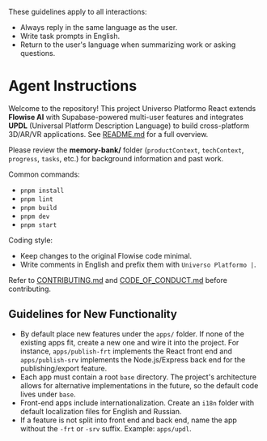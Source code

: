 These guidelines apply to all interactions:
- Always reply in the same language as the user.
- Write task prompts in English.
- Return to the user's language when summarizing work or asking questions.

# Agent Instructions

Welcome to the repository! This project Universo Platformo React extends **Flowise AI** with Supabase-powered multi-user features and integrates **UPDL** (Universal Platform Description Language) to build cross-platform 3D/AR/VR applications. See [README.md](README.md) for a full overview.

Please review the **memory-bank/** folder (`productContext`, `techContext`, `progress`, `tasks`, etc.) for background information and past work.

Common commands:

- `pnpm install`
- `pnpm lint`
- `pnpm build`
- `pnpm dev`
- `pnpm start`

Coding style:

- Keep changes to the original Flowise code minimal.
- Write comments in English and prefix them with `Universo Platformo |`.

Refer to [CONTRIBUTING.md](CONTRIBUTING.md) and [CODE_OF_CONDUCT.md](CODE_OF_CONDUCT.md) before contributing.

## Guidelines for New Functionality

- By default place new features under the `apps/` folder. If none of the existing apps fit, create a new one and wire it into the project. For instance, `apps/publish-frt` implements the React front end and `apps/publish-srv` implements the Node.js/Express back end for the publishing/export feature.
- Each app must contain a root `base` directory. The project's architecture allows for alternative implementations in the future, so the default code lives under `base`.
- Front-end apps include internationalization. Create an `i18n` folder with default localization files for English and Russian.
- If a feature is not split into front end and back end, name the app without the `-frt` or `-srv` suffix. Example: `apps/updl`.
